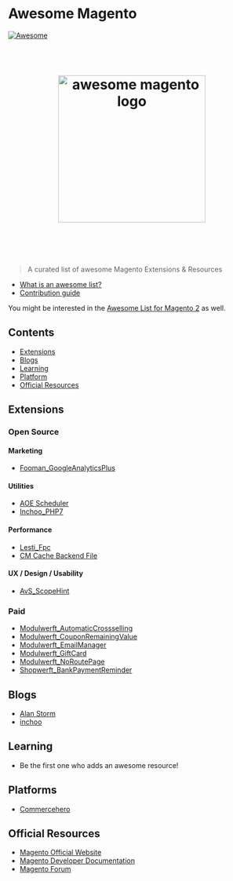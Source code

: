 # Awesome Magento 

[![Awesome](https://cdn.rawgit.com/sindresorhus/awesome/d7305f38d29fed78fa85652e3a63e154dd8e8829/media/badge.svg)](https://github.com/sindresorhus/awesome)

<h1 align="center">
	<br>
	<img width="300" src="https://github.com/DavidLambauer/awesome-magento/blob/master/media/awesome-magento-logo.png" alt="awesome magento logo">
	<br>
	<br>
	<br>
</h1>

> A curated list of awesome Magento Extensions & Resources

- [What is an awesome list?](https://github.com/sindresorhus/awesome/blob/master/awesome.md)
- [Contribution guide](contributing.md)

You might be interested in the [Awesome List for Magento 2](https://github.com/DavidLambauer/awesome-magento2) as well.

## Contents

- [Extensions](#extensions)
- [Blogs](#blogs)
- [Learning](#learning)
- [Platform](#platform)
- [Official Resources](#official)


## Extensions

### Open Source

#### Marketing

- [Fooman_GoogleAnalyticsPlus](https://github.com/fooman/googleanalyticsplus)

#### Utilities

- [AOE Scheduler](https://github.com/AOEpeople/Aoe_Scheduler)
- [Inchoo_PHP7](https://github.com/Inchoo/Inchoo_PHP7)
<!-- - [Fooman_EmailAttachments](https://github.com/fooman/emailattachments/)-->

#### Performance
- [Lesti_Fpc](https://github.com/GordonLesti/Lesti_Fpc)
- [CM Cache Backend File](https://github.com/colinmollenhour/Cm_Cache_Backend_File)

#### UX / Design / Usability

- [AvS_ScopeHint](https://github.com/avstudnitz/AvS_ScopeHint)

### Paid

- [Modulwerft_AutomaticCrossselling](https://en.modulwerft.com/magento-automatic-cross-selling.html)
- [Modulwerft_CouponRemainingValue](https://en.modulwerft.com/magento-coupon-remaining-value.html)
- [Modulwerft_EmailManager](https://en.modulwerft.com/magento-e-mail-manager.html)
- [Modulwerft_GiftCard](https://en.modulwerft.com/magento-gift-cards.html)
- [Modulwerft_NoRoutePage](https://en.modulwerft.com/magento-404-redirects.html)
- [Shopwerft_BankPaymentReminder](https://en.modulwerft.com/magento-automatic-bank-payment-reminder.html)

## Blogs

- [Alan Storm](http://alanstorm.com/category/magento/)
- [inchoo](http://inchoo.net/category/magento/)

## Learning

- Be the first one who adds an awesome resource!

## Platforms

- [Commercehero](https://commercehero.io/)

## Official Resources

- [Magento Official Website](https://www.magento.com)
- [Magento Developer Documentation](http://devdocs.magento.com/)
- [Magento Forum](https://community.magento.com/)
